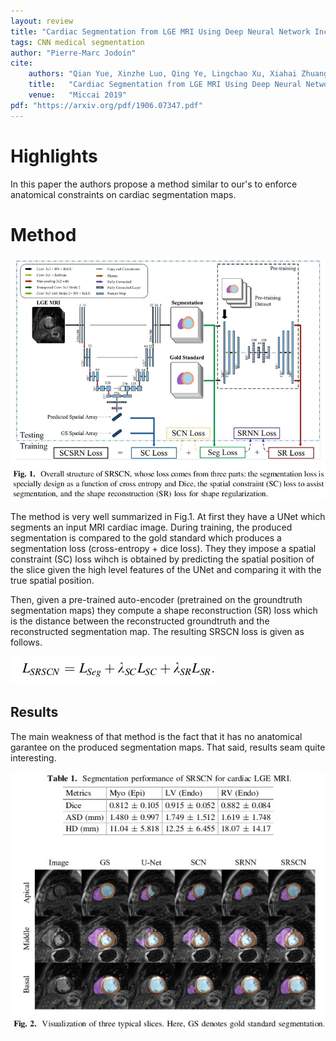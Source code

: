 ```yaml
---
layout: review
title: "Cardiac Segmentation from LGE MRI Using Deep Neural Network Incorporating Shape and Spatial Priors"
tags: CNN medical segmentation
author: "Pierre-Marc Jodoin"
cite:
    authors: "Qian Yue, Xinzhe Luo, Qing Ye, Lingchao Xu, Xiahai Zhuang"
    title:   "Cardiac Segmentation from LGE MRI Using Deep Neural Network Incorporating Shape and Spatial Priors"
    venue:   "Miccai 2019"
pdf: "https://arxiv.org/pdf/1906.07347.pdf"
---
```



# Highlights

In this paper the authors propose a method similar to our's to enforce anatomical constraints on cardiac segmentation maps. 


# Method

![](/article/images/SRSCN/sc01.jpg)

The method is very well summarized in Fig.1.  At first they have a UNet which segments an input MRI cardiac image.  During training, the produced segmentation is compared to the gold standard which produces a segmentation loss (cross-entropy + dice loss).  They they impose a spatial constraint (SC) loss wihch is obtained by predicting the spatial position of the slice given the high level features of the UNet and comparing it with the true spatial position.   

Then, given a pre-trained auto-encoder (pretrained on the groundtruth segmentation maps) they compute a shape reconstruction (SR) loss which is the distance between the reconstructed groundtruth and the reconstructed segmentation map.  The resulting SRSCN loss is given as follows.

![](/article/images/SRSCN/sc02.jpg)


## Results

The main weakness of that method is the fact that it has no anatomical garantee on the produced segmentation maps.  That said, results seam quite interesting.

![](/article/images/SRSCN/sc03.jpg)

